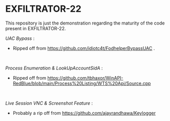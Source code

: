 # EXFILTRATOR-22

This repository is just the demonstration regarding the maturity of the code present in EXFILTRATOR-22. 


*UAC Bypass* :

-  Ripped off from https://github.com/idiotc4t/FodhelperBypassUAC .

<br/>


*Process Enumeration & LookUpAccountSidA* :

- Ripped off from https://github.com/tbhaxor/WinAPI-RedBlue/blob/main/Process%20Listing/WTS%20Api/Source.cpp


<br/>


*Live Session VNC & Screenshot Feature* :


-  Probably a rip off from https://github.com/ajayrandhawa/Keylogger
